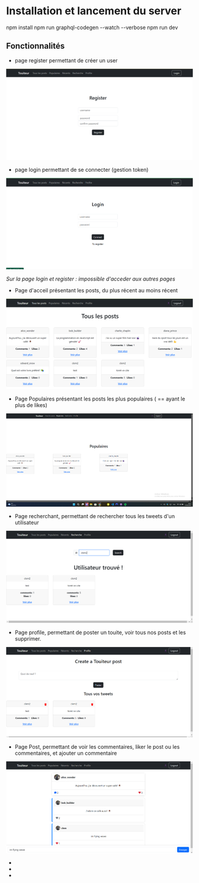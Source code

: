 # Installation et lancement du server

npm install
npm run graphql-codegen --watch --verbose
npm run dev

## Fonctionnalités

- page register permettant de créer un user

![alt text](image-1.png)

- page login permettant de se connecter (gestion token)

![alt text](image-2.png)


*Sur la page login et register : impossible d'acceder aux autres pages*

- Page d'acceil présentant les posts, du plus récent au moins récent

![alt text](image.png)


- Page Populaires présentant les posts les plus populaires ( ==  ayant le plus de likes)

![alt text](image-6.png)

- Page recherchant, permettant de rechercher tous les tweets d'un utilisateur

![alt text](image-3.png)

- Page profile, permettant de poster un touite, voir tous nos posts et les supprimer.

![alt text](image-4.png)

- Page Post, permettant de voir les commentaires, liker le post ou les commentaires, et ajouter un commentaire

![alt text](image-5.png)





- 



- 




-
